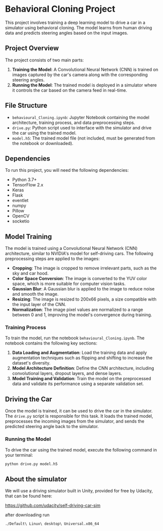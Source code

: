 # Behavioral Cloning Project

This project involves training a deep learning model to drive a car in a simulator using behavioral cloning. The model learns from human driving data and predicts steering angles based on the input images.



## Project Overview

The project consists of two main parts:
1. **Training the Model**: A Convolutional Neural Network (CNN) is trained on images captured by the car's camera along with the corresponding steering angles.
2. **Running the Model**: The trained model is deployed in a simulator where it controls the car based on the camera feed in real-time.

## File Structure

- `behavioural_Cloning.ipynb`: Jupyter Notebook containing the model architecture, training process, and data preprocessing steps.
- `drive.py`: Python script used to interface with the simulator and drive the car using the trained model.
- `model.h5`: The trained model file (not included, must be generated from the notebook or downloaded).

## Dependencies

To run this project, you will need the following dependencies:

- Python 3.7+
- TensorFlow 2.x
- Keras
- Flask
- eventlet
- numpy
- Pillow
- OpenCV
- socketio

## Model Training

The model is trained using a Convolutional Neural Network (CNN) architecture, similar to NVIDIA's model for self-driving cars. The following preprocessing steps are applied to the images:

- **Cropping**: The image is cropped to remove irrelevant parts, such as the sky and car hood.
- **Color Space Conversion**: The image is converted to the YUV color space, which is more suitable for computer vision tasks.
- **Gaussian Blur**: A Gaussian blur is applied to the image to reduce noise and smooth the image.
- **Resizing**: The image is resized to 200x66 pixels, a size compatible with the input layer of the CNN.
- **Normalization**: The image pixel values are normalized to a range between 0 and 1, improving the model's convergence during training.

### Training Process

To train the model, run the notebook `behavioural_Cloning.ipynb`. The notebook contains the following key sections:

1. **Data Loading and Augmentation**: Load the training data and apply augmentation techniques such as flipping and shifting to increase the dataset's diversity.
2. **Model Architecture Definition**: Define the CNN architecture, including convolutional layers, dropout layers, and dense layers.
3. **Model Training and Validation**: Train the model on the preprocessed data and validate its performance using a separate validation set.

## Driving the Car

Once the model is trained, it can be used to drive the car in the simulator. The `drive.py` script is responsible for this task. It loads the trained model, preprocesses the incoming images from the simulator, and sends the predicted steering angle back to the simulator.

### Running the Model

To drive the car using the trained model, execute the following command in your terminal:

```bash
python drive.py model.h5
```

## About the simulator
We will use a driving simulator built in Unity, provided for free by Udacity, that can be found here:

https://github.com/udacity/self-driving-car-sim

after downloading run 
```bash
./Default\ Linux\ desktop\ Universal.x86_64 



